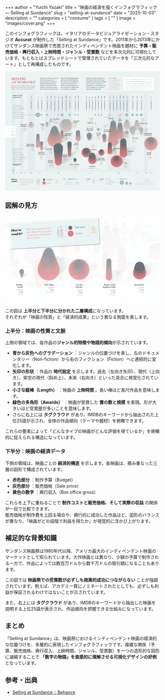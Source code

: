 +++
author = "Yuichi Yazaki"
title = "映画の経済を描くインフォグラフィック — Selling at Sundance"
slug = "selling-at-sundance"
date = "2025-10-03"
description = ""
categories = [
    "consume"
]
tags = [
    ""
]
image = "images/cover.png"
+++

このインフォグラフィックは、イタリアのデータビジュアライゼーション・スタジオ **Accurat** が制作した「Selling at Sundance」です。2011年から2013年にかけてサンダンス映画祭で売買されたインディペンデント映画を題材に **予算・販売価格・興行収入・上映時間・ジャンル・受賞数** などを多次元的に可視化しています。もともとはスプレッドシートで管理されていたデータを「三次元的なアート」として再構成したものです。  


<!--more-->

![Selling at Sundance](images/mainvisual.png)

## 図解の見方

![図解の見方](images/legend.png)


この図は **上半分と下半分に分かれた二層構成**になっています。  
それぞれが「映画の性質」と「経済的成果」という異なる側面を表します。  

### 上半分：映画の性質と文脈

上側の領域では、各作品の**ジャンル的特徴や物語的傾向**が示されています。

- **青から灰色へのグラデーション** ：ジャンルの位置づけを表し、左のドキュメンタリー（Non-fiction）から右のフィクション（Fiction）へと連続的に変化します。  
- **矢印の形状** ：作品の **時代設定** を示します。過去（左向き矢印）、現代（上向き）、架空の現代（斜め上）、未来（右向き）といった具合に視覚化されています。  
- **小さな縦棒（Length）** ：映画の **上映時間** 。長い棒ほど長尺作品を意味します。  
- **緑色の多角形（Awards）** ：映画が受賞した **賞の数と規模** を表現。形が大きいほど受賞歴が多いことを意味します。  
- さらに右上には **タグクラウド** があり、IMDBのキーワードから抽出された上位25語が示され、全体の作品傾向（テーマや題材）を俯瞰できます。  

これらの要素によって「どんなタイプの映画がどんな評価を得ているか」を俯瞰的に捉えられる構造になっています。  

### 下半分：映画の経済データ

下側の領域は、映画ごとの **経済的構造** を示します。各映画は、積み重なった三層の図形で構成されています。

- **赤色部分** ：制作予算（Budget）  
- **灰色部分** ：販売価格（Sale price）  
- **黄色の数字** ：興行収入（Box office gross）  

これらを上下に重ねることで **制作コストと販売価格、そして実際の収益** の関係が一目で比較できます。  
販売価格が制作費を上回る場合や、興行的に成功した作品ほど、図形のバランスが異なり、「映画がどの段階で利益を得たか」が視覚的に浮かび上がります。  





## 補足的な背景知識

サンダンス映画祭は1980年代以降、アメリカ最大のインディペンデント映画のマーケットとして知られています。大作映画とは異なり、少額の予算で制作される一方で、作品によっては数百万ドルから数千万ドルの取引額になることもあります。  

この図では **映画祭での受賞数が必ずしも商業的成功につながらない** ことが強調されています。例えば、アカデミー賞にノミネートされたとしても、必ずしも利益が保証されるわけではないことが示されています。  

また、右上には **タグクラウド** があり、IMDBのキーワードから抽出した映画を説明する上位25語が表示され、作品傾向を把握できる仕組みになっています。  



## まとめ

「Selling at Sundance」は、映画祭におけるインディペンデント映画の経済的な位置づけを、多層的に表現したインフォグラフィックです。複雑な関係（予算、販売価格、興行収入、上映時間、ジャンル、受賞数）を一つの造形的な図形に凝縮することで **「数字の物語」を直感的に理解させる可視化デザインの好例** となっています。  


## 参考・出典

- [Selling at Sundance :: Behance](https://www.behance.net/gallery/14264353/Selling-at-Sundance)